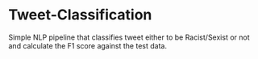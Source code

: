 # Tweet-Classification
Simple NLP pipeline that classifies tweet either to be Racist/Sexist or not and calculate the F1 score against the test data.
